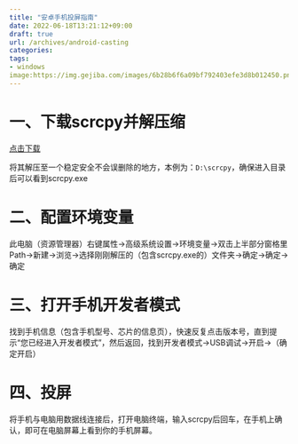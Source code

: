 ```yaml
---
title: "安卓手机投屏指南"
date: 2022-06-18T13:21:12+09:00
draft: true
url: /archives/android-casting
categories: 
tags: 
- windows
image:https://img.gejiba.com/images/6b28b6f6a09bf792403efe3d8b012450.png
---
```


# 一、下载scrcpy并解压缩

[点击下载](https://hub.fastgit.xyz/Genymobile/scrcpy/releases/download/v1.24/scrcpy-win64-v1.24.zip)

将其解压至一个稳定安全不会误删除的地方，本例为：```D:\scrcpy```，确保进入目录后可以看到scrcpy.exe

# 二、配置环境变量

此电脑（资源管理器）右键属性→高级系统设置→环境变量→双击上半部分窗格里Path→新建→浏览→选择刚刚解压的（包含scrcpy.exe的）文件夹→确定→确定→确定

# 三、打开手机开发者模式

找到手机信息（包含手机型号、芯片的信息页），快速反复点击版本号，直到提示“您已经进入开发者模式”，然后返回，找到开发者模式→USB调试→开启→（确定开启）

# 四、投屏

将手机与电脑用数据线连接后，打开电脑终端，输入scrcpy后回车，在手机上确认，即可在电脑屏幕上看到你的手机屏幕。